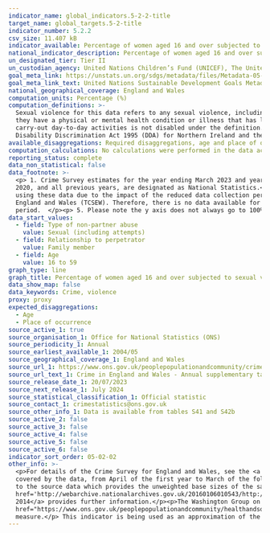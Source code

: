 ```yaml
---
indicator_name: global_indicators.5-2-2-title
target_name: global_targets.5-2-title
indicator_number: 5.2.2
csv_size: 11.407 kB
indicator_available: Percentage of women aged 16 and over subjected to sexual violence by a family member in the last 12 months
national_indicator_description: Percentage of women aged 16 and over subjected to sexual violence by a family member in the last 12 months
un_designated_tier: Tier II
un_custodian_agency: United Nations Children’s Fund (UNICEF), The United Nations Entity for Gender Equality and the Empowerment of Women (UN Women), United Nations Population Fund (UNFPA), World Health Organization (WHO), United Nations Office on Drugs and Crime (UNODC)  
goal_meta_link: https://unstats.un.org/sdgs/metadata/files/Metadata-05-02-02.pdf
goal_meta_link_text: United Nations Sustainable Development Goals Metadata (PDF 294 KB)
national_geographical_coverage: England and Wales
computation_units: Percentage (%)
computation_definitions: >-
  Sexual violence for this data refers to any sexual violence, including attempts.</p><p>Disability Status - The <a href="https://gss.civilservice.gov.uk/policy-store/measuring-disability-for-the-equality-act-2010/">(GSS) harmonised "core" definition</a> identifies a person as disabled if
  they have a physical or mental health condition or illness that has lasted or is expected to last 12 months or more. It must reduce their ability to carry-out day-to-day activities. It is important to note that a person who has a long-term illness that does not reduce their ability to
  carry-out day-to-day activities is not disabled under the definition. The GSS harmonised questions are asked of the respondent in the survey, meaning that disability status is self-reported. The GSS definition is designed to reflect the definitions that appear in legal terms in the
  Disability Discrimination Act 1995 (DDA) for Northern Ireland and the 2010 Equality Act for Great Britain.</p>
available_disaggregations: Required disaggregations, age and place of occurrence, is not available. 
computation_calculations: No calculations were performed in the data acquisition of this indicator as appropriate data was readily available in the final format specified by this indicator.
reporting_status: complete
data_non_statistical: false
data_footnote: >-
  <p> 1. Crime Survey estimates for the year ending March 2023 and year ending March 2022 are not designated as National Statistics. Caution should be taken when using these data because of the potential impact of lower response rates on data quality. Estimates for the year ending March
  2020, and all previous years, are designated as National Statistics.</p><p> 2. Estimates for the year ending March 2022 are based on six months of data collection from the face-to-face Crime Survey for England and Wales between October 2021 and March 2022. Caution should be taken when
  using these data due to the impact of the reduced data collection period and lower response rates on the quality of the estimates. </p><p> 3. Concerns around confidentiality and respondent safeguarding led to domestic abuse questions being excluded from the Telephone Crime Survery for
  England and Wales (TCSEW). Therefore, there is no data available for the year ending March 2021. </p><p> 4. From October 2021, the upper age limit for the self-completion module was removed. Figures for 16 to 59 year olds are presented to allow comparisons to be made over a longer time
  period.  </p><p> 5. Please note the y axis does not always go to 100% for ease of visualisation. </p>
data_start_values:
  - field: Type of non-partner abuse
    value: Sexual (including attempts)
  - field: Relationship to perpetrator
    value: Family member
  - field: Age
    value: 16 to 59
graph_type: line
graph_title: Percentage of women aged 16 and over subjected to sexual violence by a family member in the last 12 months
data_show_map: false
data_keywords: Crime, violence
proxy: proxy
expected_disaggregations:
  - Age
  - Place of occurrence
source_active_1: true
source_organisation_1: Office for National Statistics (ONS)
source_periodicity_1: Annual 
source_earliest_available_1: 2004/05
source_geographical_coverage_1: England and Wales 
source_url_1: https://www.ons.gov.uk/peoplepopulationandcommunity/crimeandjustice/datasets/crimeinenglandandwalesannualsupplementarytables
source_url_text_1: Crime in England and Wales - Annual supplementary tables
source_release_date_1: 20/07/2023
source_next_release_1: July 2024
source_statistical_classification_1: Official statistic
source_contact_1: crimestatistics@ons.gov.uk
source_other_info_1: Data is available from tables S41 and S42b
source_active_2: false
source_active_3: false
source_active_4: false
source_active_5: false
source_active_6: false
indicator_sort_order: 05-02-02
other_info: >-
  <p>For details of the Crime Survey for England and Wales, see the <a href='https://www.ons.gov.uk/peoplepopulationandcommunity/crimeandjustice/methodologies/crimeandjusticemethodology'>user guide to crime statistics for England and Wales.</a></p><p>The year format refers to the two years
  covered by the data, from April of the first year to March of the following year. For example, 2018/19 covers the period of April 2018 to March 2019. The year 2021/22 covers the period October 2021 to March 2022. </p><p>For further information on the quality of the estimates please refer
  to the source data which provides the unweighted base sizes of the samples.</p><p>The sample size is lower between 2010 to 2011 and 2012 to 2013, and between 2017 to 2018 and 2018 to 2019 due to use of a split-sample experiment in these years. The methodological note titled <a
  href='http://webarchive.nationalarchives.gov.uk/20160106010543/http:/www.ons.gov.uk/ons/guide-method/method-quality/specific/crime-statistics-methodology/methodological-notes/split-sample-for-intimate-personal-violence-2013-14.pdf'>Split sample for intimate personal violence 2013 to
  2014</a> provides further information.</p><p>The Washington Group on Disability Statistics are often used to provide a cross-nationally comparable population-based measures of disability. Please see the article <a
  href="https://www.ons.gov.uk/peoplepopulationandcommunity/healthandsocialcare/disability/articles/measuringdisabilitycomparingapproaches/2019-08-06">Measuring disability - comparing approaches</a> for a comparison between the GSS Harmonised measure (used here) and the Washington Group
  measure.</p> This indicator is being used as an approximation of the UN SDG Indicator. Where possible, we will work to identify or develop UK data to meet the global indicator specification.
---
```

